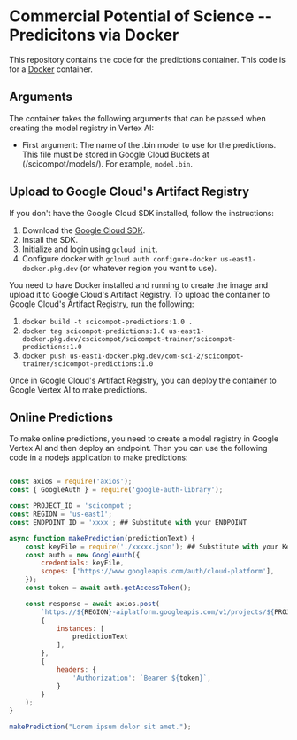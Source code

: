 # Commercial Potential of Science -- Predicitons via Docker


This repository contains the code for the predictions container.
This code is for a [Docker](https://www.docker.com/) container.

## Arguments

The container takes the following arguments that can be passed when creating the model registry in Vertex AI:

- First argument: The name of the .bin model to use for the predictions. This file must be stored in Google Cloud Buckets at (/scicompot/models/). For example, `model.bin`.

## Upload to Google Cloud's Artifact Registry

If you don't have the Google Cloud SDK installed, follow the instructions:

1. Download the [Google Cloud SDK](https://cloud.google.com/sdk/docs/install).
2. Install the SDK.
3. Initialize and login using `gcloud init`.
4. Configure docker with `gcloud auth configure-docker us-east1-docker.pkg.dev` (or whatever region you want to use).

You need to have Docker installed and running to create the image and upload it to Google Cloud's Artifact Registry.
To upload the container to Google Cloud's Artifact Registry, run the following:

1. `docker build -t scicompot-predictions:1.0 .`
2. `docker tag scicompot-predictions:1.0 us-east1-docker.pkg.dev/cscicompot/scicompot-trainer/scicompot-predictions:1.0`
3. `docker push us-east1-docker.pkg.dev/com-sci-2/scicompot-trainer/scicompot-predictions:1.0`

Once in Google Cloud's Artifact Registry, you can deploy the container to Google Vertex AI to make predictions.

## Online Predictions

To make online predictions, you need to create a model registry in Google Vertex AI and then deploy an endpoint.
Then you can use the following code in a nodejs application to make predictions:

```js

const axios = require('axios');
const { GoogleAuth } = require('google-auth-library');

const PROJECT_ID = 'scicompot';
const REGION = 'us-east1';
const ENDPOINT_ID = 'xxxx'; ## Substitute with your ENDPOINT

async function makePrediction(predictionText) {
    const keyFile = require('./xxxxx.json'); ## Substitute with your KeyFile
    const auth = new GoogleAuth({
        credentials: keyFile,
        scopes: ['https://www.googleapis.com/auth/cloud-platform'],
    });
    const token = await auth.getAccessToken();

    const response = await axios.post(
        `https://${REGION}-aiplatform.googleapis.com/v1/projects/${PROJECT_ID}/locations/${REGION}/endpoints/${ENDPOINT_ID}:predict`,
        {
            instances: [
                predictionText
            ],
        },
        {
            headers: {
                'Authorization': `Bearer ${token}`,
            }
        }
    );
}

makePrediction("Lorem ipsum dolor sit amet.");

```

